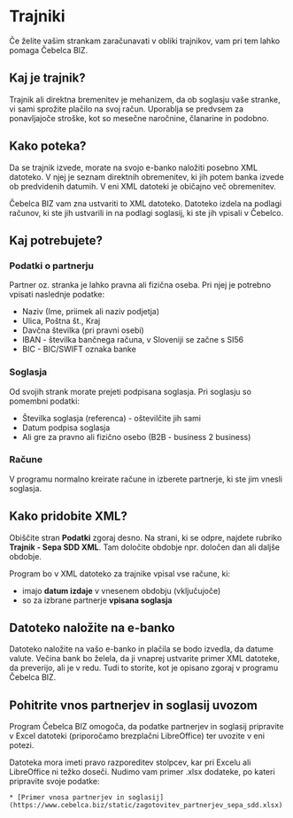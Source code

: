 # Trajniki

Če želite vašim strankam zaračunavati v obliki trajnikov, vam pri tem lahko pomaga Čebelca BIZ.

## Kaj je trajnik?

Trajnik ali direktna bremenitev je mehanizem, da ob soglasju vaše stranke, vi sami sprožite plačilo na svoj račun. Uporablja se predvsem za ponavljajoče stroške, kot so mesečne naročnine, članarine in podobno.

## Kako poteka?

Da se trajnik izvede, morate na svojo e-banko naložiti posebno XML datoteko. V njej je seznam direktnih obremenitev, ki jih potem banka izvede ob predvidenih datumih. V eni XML datoteki je običajno več obremenitev.

Čebelca BIZ vam zna ustvariti to XML datoteko. Datoteko izdela na podlagi računov, ki ste jih ustvarili in na podlagi soglasij, ki ste jih vpisali v Čebelco. 

## Kaj potrebujete?

### Podatki o partnerju

Partner oz. stranka je lahko pravna ali fizična oseba. Pri njej je potrebno vpisati naslednje podatke:

* Naziv (Ime, priimek ali naziv podjetja)
* Ulica, Poštna št., Kraj
* Davčna številka (pri pravni osebi)
* IBAN - številka bančnega računa, v Sloveniji se začne s SI56
* BIC - BIC/SWIFT oznaka banke

### Soglasja

Od svojih strank morate prejeti podpisana soglasja. Pri soglasju so pomembni podatki:

* Številka soglasja (referenca) - oštevilčite jih sami
* Datum podpisa soglasja
* Ali gre za pravno ali fizično osebo (B2B - business 2 business)

### Račune

V programu normalno kreirate račune in izberete partnerje, ki ste jim vnesli soglasja.

## Kako pridobite XML?

Obiščite stran **Podatki** zgoraj desno. Na strani, ki se odpre, najdete rubriko **Trajnik - Sepa SDD XML**. Tam določite obdobje npr. določen dan ali daljše obdobje.

Program bo v XML datoteko za trajnike vpisal vse račune, ki:

* imajo **datum izdaje** v vnesenem obdobju (vključujoče)
* so za izbrane partnerje **vpisana soglasja**

## Datoteko naložite na e-banko

Datoteko naložite na vašo e-banko in plačila se bodo izvedla, da datume valute. Večina bank bo želela, da ji vnaprej ustvarite primer XML datoteke, da preverijo, ali je v redu. Tudi to storite, kot je opisano zgoraj v programu Čebelca BIZ.

## Pohitrite vnos partnerjev in soglasij uvozom

Program Čebelca BIZ omogoča, da podatke partnerjev in soglasij pripravite v Excel datoteki (priporočamo brezplačni LibreOffice) ter uvozite v eni potezi.

Datoteka mora imeti pravo razporeditev stolpcev, kar pri Excelu ali LibreOffice ni težko doseči. Nudimo vam primer .xlsx dodateke, po kateri pripravite svoje podatke:

	* [Primer vnosa partnerjev in soglasij](https://www.cebelca.biz/static/zagotovitev_partnerjev_sepa_sdd.xlsx)
	
	
